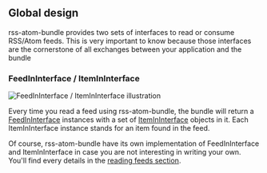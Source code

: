 ## Global design

rss-atom-bundle provides two sets of interfaces to read or consume RSS/Atom feeds. This is very important to know because those interfaces are the cornerstone of all exchanges between your application and the bundle

### FeedInInterface / ItemInInterface

![FeedInInterface / ItemInInterface illustration](https://raw.github.com/alexdebril/rss-atom-bundle/master/Resources/doc/feed-reading.png)

Every time you read a feed using rss-atom-bundle, the bundle will return a [FeedInInterface](https://github.com/alexdebril/rss-atom-bundle/blob/master/Protocol/FeedInInterface.php) instances with a set of [ItemInInterface](https://github.com/alexdebril/rss-atom-bundle/blob/master/Protocol/ItemInInterface.php) objects in it. Each ItemInInterface instance stands for an item found in the feed.

Of course, rss-atom-bundle have its own implementation of FeedInInterface and ItemInInterface in case you are not interesting in writing your own. You'll find every details in the [reading feeds section](https://github.com/alexdebril/rss-atom-bundle/wiki/Reading-feeds).